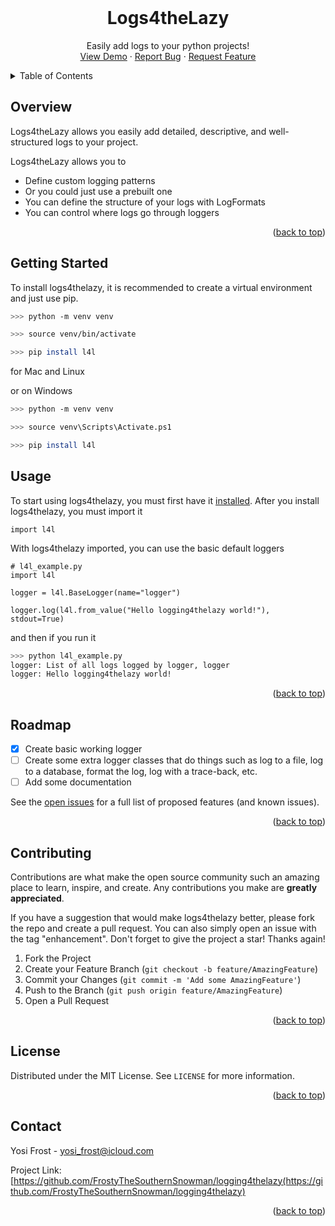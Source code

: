 
<div id="top"></div>
<br />
<div align="center">

  <h1 align="center">Logs4theLazy</h1>

  <p align="center">
    Easily add logs to your python projects!
    <br />
    <a href="https://github.com/FrostyTheSouthernSnowman/logging4thelazy">View Demo</a>
    ·
    <a href="https://github.com/FrostyTheSouthernSnowman/logging4thelazy/issues">Report Bug</a>
    ·
    <a href="https://github.com/FrostyTheSouthernSnowman/logging4thelazy/issues">Request Feature</a>
  </p>
</div>



<!-- TABLE OF CONTENTS -->
<details>
  <summary>Table of Contents</summary>
  <ol>
    <li>
      <a href="#overview">Overview</a>
    </li>
    <li>
      <a href="#getting-started">Getting Started</a>
    </li>
    <li><a href="#usage">Usage</a></li>
    <li><a href="#roadmap">Roadmap</a></li>
    <li><a href="#contributing">Contributing</a></li>
    <li><a href="#license">License</a></li>
    <li><a href="#contact">Contact</a></li>
  </ol>
</details>



<!-- ABOUT THE PROJECT -->
## Overview

Logs4theLazy allows you easily add detailed, descriptive, and well-structured logs to your project.

Logs4theLazy allows you to
* Define custom logging patterns
* Or you could just use a prebuilt one
* You can define the structure of your logs with LogFormats
* You can control where logs go through loggers

<p align="right">(<a href="#top">back to top</a>)</p>


<!-- GETTING STARTED -->
## Getting Started

To install logs4thelazy, it is recommended to create a virtual environment and just use pip.

```bash
>>> python -m venv venv

>>> source venv/bin/activate

>>> pip install l4l
```

for Mac and Linux

or on Windows

```bash
>>> python -m venv venv

>>> source venv\Scripts\Activate.ps1

>>> pip install l4l
```

<!-- USAGE EXAMPLES -->
## Usage

To start using logs4thelazy, you must first have it [installed](#getting-started). After you install logs4thelazy, you must import it

```
import l4l
```

With logs4thelazy imported, you can use the basic default loggers

```
# l4l_example.py
import l4l

logger = l4l.BaseLogger(name="logger")

logger.log(l4l.from_value("Hello logging4thelazy world!"), stdout=True)
```

and then if you run it 

```bash
>>> python l4l_example.py
logger: List of all logs logged by logger, logger
logger: Hello logging4thelazy world!
```

<p align="right">(<a href="#top">back to top</a>)</p>



<!-- ROADMAP -->
## Roadmap

- [x] Create basic working logger
- [ ] Create some extra logger classes that do things such as log to a file, log to a database, format the log, log with a trace-back, etc.
- [ ] Add some documentation

See the [open issues](https://github.com/othneildrew/Best-README-Template/issues) for a full list of proposed features (and known issues).

<p align="right">(<a href="#top">back to top</a>)</p>



<!-- CONTRIBUTING -->
## Contributing

Contributions are what make the open source community such an amazing place to learn, inspire, and create. Any contributions you make are **greatly appreciated**.

If you have a suggestion that would make logs4thelazy better, please fork the repo and create a pull request. You can also simply open an issue with the tag "enhancement".
Don't forget to give the project a star! Thanks again!

1. Fork the Project
2. Create your Feature Branch (`git checkout -b feature/AmazingFeature`)
3. Commit your Changes (`git commit -m 'Add some AmazingFeature'`)
4. Push to the Branch (`git push origin feature/AmazingFeature`)
5. Open a Pull Request

<p align="right">(<a href="#top">back to top</a>)</p>



<!-- LICENSE -->
## License

Distributed under the MIT License. See `LICENSE` for more information.

<p align="right">(<a href="#top">back to top</a>)</p>



<!-- CONTACT -->
## Contact

Yosi Frost - yosi_frost@icloud.com

Project Link: [https://github.com/FrostyTheSouthernSnowman/logging4thelazy(https://github.com/FrostyTheSouthernSnowman/logging4thelazy)

<p align="right">(<a href="#top">back to top</a>)</p>
